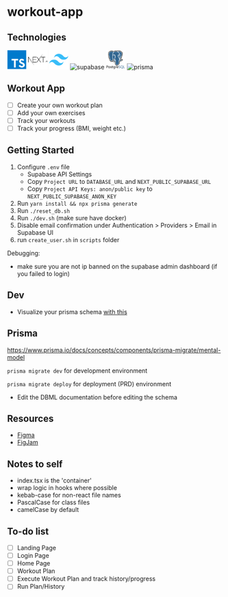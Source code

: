 # workout-app

## Technologies

<div>
  <img alt="typescript" width="45px" src="https://raw.githubusercontent.com/devicons/devicon/master/icons/typescript/typescript-original.svg">
  <img alt="next.js" width="45px" src="https://raw.githubusercontent.com/devicons/devicon/master/icons/nextjs/nextjs-original-wordmark.svg">
  <img alt="tailwindcss" width="45px" src="https://raw.githubusercontent.com/devicons/devicon/master/icons/tailwindcss/tailwindcss-plain.svg">
  <img alt="supabase" width="75px" src="https://supabase.com/_next/image?url=%2F_next%2Fstatic%2Fmedia%2Flogo-preview.50e72501.jpg&w=1920&q=75">
  <img alt="postgres" width="45px" src="https://raw.githubusercontent.com/devicons/devicon/master/icons/postgresql/postgresql-original-wordmark.svg">
  <img alt="prisma" width="60" src="https://logowik.com/content/uploads/images/prisma2244.jpg">
</div>

## Workout App

- [ ] Create your own workout plan
- [ ] Add your own exercises
- [ ] Track your workouts
- [ ] Track your progress (BMI, weight etc.)

## Getting Started

1. Configure `.env` file
   - Supabase API Settings
   - Copy `Project URL` to `DATABASE_URL` and `NEXT_PUBLIC_SUPABASE_URL`
   - Copy `Project API Keys: anon/public key` to `NEXT_PUBLIC_SUPABASE_ANON_KEY`
2. Run `yarn install && npx prisma generate`
3. Run `./reset_db.sh`
4. Run `./dev.sh` (make sure have docker)
5. Disable email confirmation under Authentication > Providers > Email in Supabase UI
6. run `create_user.sh` in `scripts` folder

Debugging:

- make sure you are not ip banned on the supabase admin dashboard (if you failed to login)

## Dev

- Visualize your prisma schema [with this](https://github.com/Ovyerus/prismaliser)

## Prisma

https://www.prisma.io/docs/concepts/components/prisma-migrate/mental-model

`prisma migrate dev` for development environment

`prisma migrate deploy` for deployment (PRD) environment

- Edit the DBML documentation before editing the schema

## Resources

- [Figma](https://www.figma.com/file/R0i3v0IsjhkOhDSYITeWHU/Workout-App?type=design&node-id=0%3A1&mode=design&t=4R5sghDXxfNWkufE-1)
- [FigJam](https://www.figma.com/file/juzdl3w9WAAFb52uKXQNBr/Active-Workout-System-Design?type=whiteboard&node-id=0-1&t=Tcm4iRRwaxpdOEp9-0)

## Notes to self

- index.tsx is the 'container'
- wrap logic in hooks where possible
- kebab-case for non-react file names
- PascalCase for class files
- camelCase by default

## To-do list

- [ ] Landing Page
- [ ] Login Page
- [ ] Home Page
- [ ] Workout Plan
- [ ] Execute Workout Plan and track history/progress
- [ ] Run Plan/History
